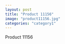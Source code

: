 ```yaml
---
layout: post
title: "Product 11156"
image: "product11156.jpg"
categories: "category1"
---
```

Product 11156
